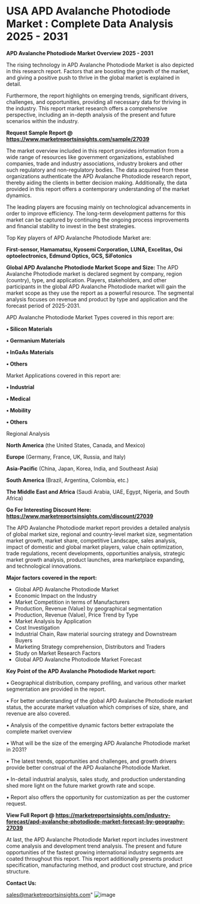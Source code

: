  # USA APD Avalanche Photodiode Market : Complete Data Analysis 2025 - 2031

<Strong> APD Avalanche Photodiode Market Overview 2025 - 2031</strong>

The rising technology in APD Avalanche Photodiode Market is also depicted in this research report. Factors that are boosting the growth of the market, and giving a positive push to thrive in the global market is explained in detail.

Furthermore, the report highlights on emerging trends, significant drivers, challenges, and opportunities, providing all necessary data for thriving in the industry. This report market research offers a comprehensive perspective, including an in-depth analysis of the present and future scenarios within the industry.

<strong>Request Sample Report @ <a href=https://www.marketreportsinsights.com/sample/27039>https://www.marketreportsinsights.com/sample/27039</a></strong>

The market overview included in this report provides information from a wide range of resources like government organizations, established companies, trade and industry associations, industry brokers and other such regulatory and non-regulatory bodies. The data acquired from these organizations authenticate the APD Avalanche Photodiode research report, thereby aiding the clients in better decision making. Additionally, the data provided in this report offers a contemporary understanding of the market dynamics.

The leading players are focusing mainly on technological advancements in order to improve efficiency. The long-term development patterns for this market can be captured by continuing the ongoing process improvements and financial stability to invest in the best strategies.

Top Key players of APD Avalanche Photodiode Market are:

<strong>First-sensor, Hamamatsu, Kyosemi Corporation, LUNA, Excelitas, Osi optoelectronics, Edmund Optics, GCS, SiFotonics</strong>

<strong><b>Global APD Avalanche Photodiode Market Scope and Size:</b></strong>
The APD Avalanche Photodiode market is declared segment by company, region (country), type, and application. Players, stakeholders, and other participants in the global APD Avalanche Photodiode market will gain the market scope as they use the report as a powerful resource. The segmental analysis focuses on revenue and product by type and application and the forecast period of 2025-2031.

APD Avalanche Photodiode Market Types covered in this report are:

<strong>• Silicon Materials

• Germanium Materials

• InGaAs Materials

• Others</strong>

Market Applications covered in this report are:

<strong>• Industrial

• Medical

• Mobility

• Others</strong> 

Regional Analysis

<strong>North America</strong> (the United States, Canada, and Mexico)

<strong>Europe</strong> (Germany, France, UK, Russia, and Italy)

<strong>Asia-Pacific</strong> (China, Japan, Korea, India, and Southeast Asia)

<strong>South America</strong> (Brazil, Argentina, Colombia, etc.)

<strong>The Middle East and Africa</strong> (Saudi Arabia, UAE, Egypt, Nigeria, and South Africa)

<strong>Go For Interesting Discount Here: <a href=https://www.marketreportsinsights.com/discount/27039>https://www.marketreportsinsights.com/discount/27039</a></strong>

The APD Avalanche Photodiode market report provides a detailed analysis of global market size, regional and country-level market size, segmentation market growth, market share, competitive Landscape, sales analysis, impact of domestic and global market players, value chain optimization, trade regulations, recent developments, opportunities analysis, strategic market growth analysis, product launches, area marketplace expanding, and technological innovations.

<strong><b>Major factors covered in the report:</b></strong>
<ul>
  <li>Global APD Avalanche Photodiode Market </li>
  <li>Economic Impact on the Industry</li>
  <li>Market Competition in terms of Manufacturers</li>
  <li>Production, Revenue (Value) by geographical segmentation</li>
  <li>Production, Revenue (Value), Price Trend by Type</li>
  <li>Market Analysis by Application</li>
  <li>Cost Investigation</li>
  <li>Industrial Chain, Raw material sourcing strategy and Downstream Buyers</li>
  <li>Marketing Strategy comprehension, Distributors and Traders</li>
  <li>Study on Market Research Factors</li>
  <li>Global APD Avalanche Photodiode Market Forecast</li>
</ul>

<strong><b>Key Point of the APD Avalanche Photodiode Market report:</b></strong>

• Geographical distribution, company profiling, and various other market segmentation are provided in the report.

• For better understanding of the global APD Avalanche Photodiode market status, the accurate market valuation which comprises of size, share, and revenue are also covered.

• Analysis of the competitive dynamic factors better extrapolate the complete market overview

• What will be the size of the emerging APD Avalanche Photodiode market in 2031?

• The latest trends, opportunities and challenges, and growth drivers provide better construal of the APD Avalanche Photodiode Market.

• In-detail industrial analysis, sales study, and production understanding shed more light on the future market growth rate and scope.

• Report also offers the opportunity for customization as per the customer request.

<strong><b>View Full Report @ <a href=https://marketreportsinsights.com/industry-forecast/apd-avalanche-photodiode-market-forecast-by-geography-27039>https://marketreportsinsights.com/industry-forecast/apd-avalanche-photodiode-market-forecast-by-geography-27039</a></b></strong>


At last, the APD Avalanche Photodiode Market report includes investment come analysis and development trend analysis. The present and future opportunities of the fastest growing international industry segments are coated throughout this report. This report additionally presents product specification, manufacturing method, and product cost structure, and price structure.

<strong>Contact Us:</strong>

sales@marketreportsinsights.com"
![image](https://github.com/user-attachments/assets/4de4871a-90eb-45e6-ab82-e66a34d37412)
